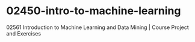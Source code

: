 # 02450-intro-to-machine-learning
02561 Introduction to Machine Learning and Data Mining | Course Project and Exercises
